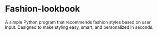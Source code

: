 # Fashion-lookbook
A simple Python program that recommends fashion styles based on user input. Designed to make styling easy, smart, and personalized in seconds.
